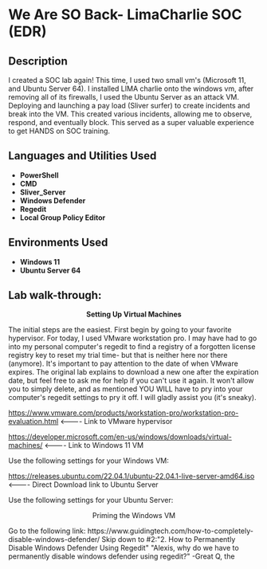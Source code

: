 <h1>We Are SO Back- LimaCharlie SOC (EDR)</h1>

<h2>Description</h2>
I created a SOC lab again! This time, I used two small vm's (Microsoft 11, and Ubuntu Server 64). I installed LIMA charlie onto the windows vm, after removing all of its firewalls, I used the Ubuntu Server as an attack VM. Deploying and launching a pay load (Sliver surfer) to create incidents and break into the VM. This created various incidents, allowing me to observe, respond, and eventually block. This served as a super valuable experience to get HANDS on SOC training. 
<br />


<h2>Languages and Utilities Used</h2>

- <b>PowerShell</b> 
- <b>CMD</b>
- <b>Sliver_Server</b>
- <b>Windows Defender</b>
- <b>Regedit</b>
- <b>Local Group Policy Editor</b>

<h2>Environments Used </h2>

- <b>Windows 11</b>
 - <b>Ubuntu Server 64</b>

<h2>Lab walk-through:</h2>

<p align="center">
 <b>Setting Up Virtual Machines</b>  </p>
 The initial steps are the easiest. First begin by going to your favorite hypervisor. For today, I used VMware workstation pro. I may have had to go into my personal computer's regedit to find a registry of a forgotten license registry key to reset my trial time- but that is neither here nor there (anymore). It's important to pay attention to the date of when VMware expires. The original lab explains to download a new one after the expiration date, but feel free to ask me for help if you can't use it again. It won't allow you to simply delete, and as mentioned YOU WILL have to pry into your computer's regedit settings to pry it off. I will gladly assist you (it's sneaky).
 
 
 https://www.vmware.com/products/workstation-pro/workstation-pro-evaluation.html <---- Link to VMware hypervisor
 
https://developer.microsoft.com/en-us/windows/downloads/virtual-machines/   <---- Link to Windows 11 VM

Use the following settings for your Windows VM: 
 
 https://releases.ubuntu.com/22.04.1/ubuntu-22.04.1-live-server-amd64.iso    <---- Direct Download link to Ubuntu Server 
 
 Use the following settings for your Ubuntu Server: 
 
 
 <p align="center"? 
    <b> Priming the Windows VM</b> 
    </p>
 Go to the following link: https://www.guidingtech.com/how-to-completely-disable-windows-defender/ 
 Skip down to #2:"2. How to Permanently Disable Windows Defender Using Regedit" 
 "Alexis, why do we have to permanently disable windows defender using regedit?"
 -Great Q, the 

<!--
 ```diff
- text in red
+ text in green
! text in orange
# text in gray
@@ text in purple (and bold)@@
```
--!>

